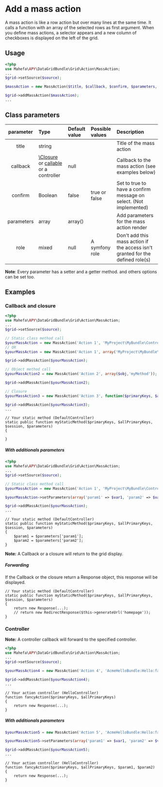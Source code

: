 Add a mass action
=================

A mass action is like a row action but over many lines at the same time.
It calls a function with an array of the selected rows as first argument.
When you define mass actions, a selector appears and a new column of checkboxes is displayed on the left of the grid.

## Usage
```php
<?php
use Mahefa\APY\DataGridBundle\Grid\Action\MassAction;
...
$grid->setSource($source);

$massAction = new MassAction($title, $callback, $confirm, $parameters, $role);

$grid->addMassAction($massAction);
...
```

## Class parameters

|parameter|Type|Default value|Possible values|Description|
|:--:|:--|:--|:--|:--|
|title|string|||Title of the mass action|
|callback|[\Closure](http://php.net/manual/en/functions.anonymous.php) or [callable](http://php.net/manual/en/language.types.callable.php) or a controller |null||Callback to the mass action (see examples below)|
|confirm|Boolean|false|true or false|Set to true to have a confirm message on select. (Not implemented)|
|parameters|array|array()||Add parameters for the mass action render|
|role|mixed|null|A symfony role|Don't add this mass action if the access isn't granted for the defined role(s)|

**Note**: Every parameter has a setter and a getter method. and others options can be set too.

## Examples

### Callback and closure

```php
<?php
use Mahefa\APY\DataGridBundle\Grid\Action\MassAction;
...
$grid->setSource($source);

// Static class method call
$yourMassAction = new MassAction('Action 1', 'MyProject\MyBundle\Controller\DefaultController::myStaticMethod');
// OR
$yourMassAction = new MassAction('Action 1', array('MyProject\MyBundle\Controller\DefaultController','myStaticMethod'));

$grid->addMassAction($yourMassAction);

// Object method call
$yourMassAction2 = new MassAction('Action 2', array($obj,'myMethod'));

$grid->addMassAction($yourMassAction2);

// Closure
$yourMassAction3 = new MassAction('Action 3', function($primaryKeys, $allPrimaryKeys, $session, $parameters) { ... });

$grid->addMassAction($yourMassAction3);
...
```

```
// Your static method (DefaultController)
static public function myStaticMethod($primaryKeys, $allPrimaryKeys, $session, $parameters)
{

}
```

##### With additionals parameters

```php
<?php
use Mahefa\APY\DataGridBundle\Grid\Action\MassAction;
...
$grid->setSource($source);

// Static class method call
$yourMassAction = new MassAction('Action 1', 'MyProject\MyBundle\Controller\DefaultController::myStaticMethod');

$yourMassAction->setParameters(array('param1' => $var1, 'param2' => $var2));

$grid->addMassAction($yourMassAction);
...
```

```
// Your static method (DefaultController)
static public function myStaticMethod($primaryKeys, $allPrimaryKeys, $session, $parameters)
{
    $param1 = $parameters['param1'];
    $param2 = $parameters['param2'];
}
```

**Note:** A Callback or a closure will return to the grid display.

##### Forwarding

If the Callback or the closure return a Response object, this response will be displayed.

```
// Your static method (DefaultController)
static public function myStaticMethod($primaryKeys, $allPrimaryKeys, $session, $parameters)
{
    return new Response(...);
    // return new RedirectResponse($this->generateUrl('homepage'));
}
```


### Controller

**Note:** A controller callback will forward to the specified controller.

```php
<?php
use Mahefa\APY\DataGridBundle\Grid\Action\MassAction;
...
$grid->setSource($source);

$yourMassAction4 = new MassAction('Action 4', 'AcmeHelloBundle:Hello:fancy');

$grid->addMassAction($yourMassAction4);
...
```

```
// Your action controller (HelloController)
function fancyAction($primaryKeys, $allPrimaryKeys)
{
	return new Response(...);
}
```

##### With additionals parameters

```php
$yourMassAction5 = new MassAction('Action 5', 'AcmeHelloBundle:Hello:fancy');

$yourMassAction5->setParameters(array('param1' => $var1, 'param2' => $var2));

$grid->addMassAction($yourMassAction5);
...
```

```
// Your action controller (HelloController)
function fancyAction($primaryKeys, $allPrimaryKeys, $param1, $param2)
{
	return new Response(...);
}
```
